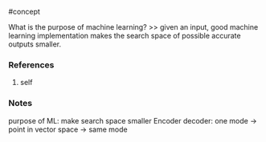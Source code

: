 #concept

What is the purpose of machine learning? >> given an input, good machine learning implementation makes the search space of possible accurate outputs smaller.
<!--SR:!2024-09-30,10,270-->
### References
1. self

### Notes
purpose of ML: make search space smaller
Encoder decoder: one mode -> point in vector space -> same mode
